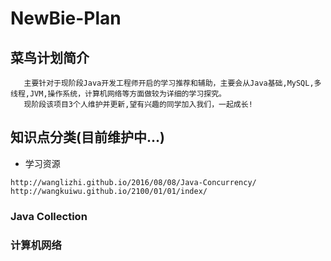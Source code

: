 # NewBie-Plan
## 菜鸟计划简介
```
   主要针对于现阶段Java开发工程师开启的学习推荐和辅助，主要会从Java基础,MySQL,多线程,JVM,操作系统，计算机网络等方面做较为详细的学习探究。
   现阶段该项目3个人维护并更新,望有兴趣的同学加入我们，一起成长!
```
## 知识点分类(目前维护中...)
  - 学习资源
```
http://wanglizhi.github.io/2016/08/08/Java-Concurrency/
http://wangkuiwu.github.io/2100/01/01/index/
```
### Java Collection
### 计算机网络
